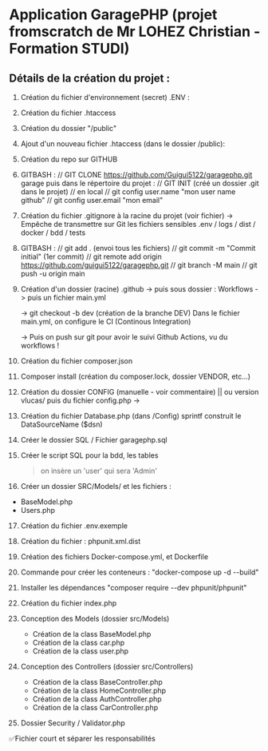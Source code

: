 # Application GaragePHP (projet fromscratch de Mr LOHEZ Christian - Formation STUDI)

## Détails de la création du projet : 

1. Création du fichier d'environnement (secret) .ENV :

2. Création du fichier .htaccess

3. Création du dossier "/public"
4. Ajout d'un nouveau fichier .htaccess (dans le dossier /public):

5. Création du repo sur GITHUB

6. GITBASH :
    // GIT CLONE https://github.com/Guigui5122/garagephp.git garage
puis dans le répertoire du projet : 
    // GIT INIT (créé un dossier .git dans le projet) // en local
    // git config user.name "mon user name github" 
    // git config user.email "mon email"

7. Création du fichier .gitignore à la racine du projet (voir fichier)
    -> Empêche de transmettre sur Git les fichiers sensibles .env / logs / dist / docker / bdd / tests

8. GITBASH : 
// git add . (envoi tous les fichiers)
// git commit -m "Commit initial" (1er commit)
// git remote add origin https://github.com/guigui5122/garagephp.git
// git branch -M main
// git push -u origin main

9. Création d'un dossier (racine) .github
    -> puis sous dossier : Workflows
      ->   puis un fichier main.yml

      -> git checkout -b dev (création de la branche DEV)
      Dans le fichier main.yml, on configure le CI (Continous Integration)

      -> Puis on push sur git pour avoir le suivi Github Actions, vu du workflows !

10. Création du fichier composer.json
11. Composer install (création du composer.lock, dossier VENDOR, etc...)
12. Création du dossier CONFIG (manuelle - voir commentaire) || ou version vlucas/
        puis du fichier config.php
 -> 

13. Création du fichier Database.php (dans /Config)
    sprintf construit le DataSourceName ($dsn)

14. Créer le dossier SQL / Fichier garagephp.sql
15. Créer le script SQL pour la bdd, les tables
    > on insère un 'user' qui sera 'Admin'

16. Créer un dossier SRC/Models/ et les 
fichiers :
- BaseModel.php
- Users.php

17. Création du fichier .env.exemple

18. Création du fichier : phpunit.xml.dist

19. Création des fichiers Docker-compose.yml, et Dockerfile

20. Commande pour créer les conteneurs : "docker-compose up -d --build"

21. Installer les dépendances "composer require --dev phpunit/phpunit"

22. Création du fichier index.php

23. Conception des Models (dossier src/Models)

    - Création de la class BaseModel.php
    - Création de la class car.php
    - Création de la class user.php   
    

24. Conception des Controllers (dossier src/Controllers)
    - Création de la class BaseController.php
    - Création de la class HomeController.php
    - Création de la class AuthController.php
    - Création de la class CarController.php
 
25. Dossier Security / Validator.php

✅Fichier court et séparer les responsabilités